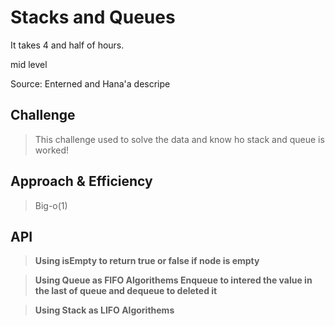 #  Stacks and Queues

It takes 4 and half of hours.

mid level

Source: Enterned and Hana'a descripe

## Challenge

>This challenge used to solve the data and know ho stack and queue is worked!

## Approach & Efficiency

>Big-o(1)

## API

>**Using isEmpty to return true or false if node is empty**

>**Using Queue as FIFO Algorithems Enqueue to intered the value in the last of queue and dequeue to deleted it**

>**Using Stack as LIFO Algorithems**